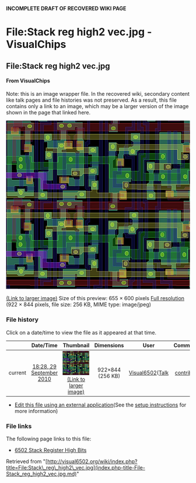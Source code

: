 **INCOMPLETE DRAFT OF RECOVERED WIKI PAGE**

# File:Stack reg high2 vec.jpg - VisualChips

## File:Stack reg high2 vec.jpg

#### From VisualChips


Note: this is an image wrapper file. In the recovered wiki,
secondary content like talk pages and file histories was
not preserved. As a result, this file contains only a link
to an image, which may be a larger version of the image shown
in the page that linked here.

![File:Stack reg high2 vec.jpg](images/thumb/0/0d/Stack_reg_high2_vec.jpg/655px-Stack_reg_high2_vec.jpg)

[(Link to larger image)](images/0/0d/Stack_reg_high2_vec.jpg)
Size of this preview: 655 × 600 pixels
[Full resolution](images/0/0d/Stack_reg_high2_vec.jpg)‎ (922 × 844 pixels, file size: 256 KB, MIME type: image/jpeg)

### File history

Click on a date/time to view the file as it appeared at that time.

| | Date/Time | Thumbnail | Dimensions | User | Comment |
|:---:|:---:|:---:|:---:|:---:|:---:|
| current | [18:28, 29 September 2010](images/0/0d/Stack_reg_high2_vec.jpg) | ![Thumbnail for version as of 18:28, 29 September 2010](images/thumb/0/0d/Stack_reg_high2_vec.jpg/120px-Stack_reg_high2_vec.jpg) [(Link to larger image)](images/0/0d/Stack_reg_high2_vec.jpg) | 922×844 (256 KB) | [Visual6502](index.php-title-User-Visual6502.md)([Talk](index.php-title-User_talk-Visual6502.md) | [contribs](./index.php%3Ftitle=Special:Contributions/Visual6502.md)) | |

- [Edit this file using an external application](index.php-title-File-Stack_reg_high2_vec.jpg.md)(See the [setup instructions](http://www.mediawiki.org/wiki/Manual:External_editors) for more information)

### File links

The following page links to this file:

- [6502 Stack Register High Bits](index.php-title-6502_Stack_Register_High_Bits.md)

Retrieved from "[http://visual6502.org/wiki/index.php?title=File:Stack\_reg\_high2\_vec.jpg](index.php-title-File-Stack_reg_high2_vec.jpg.md)"

